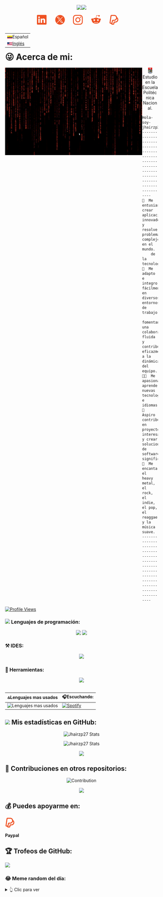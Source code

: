 <!-----  SALUDO ---->
<p align="center">
  <a href="https://github.com/DenverCoder1/readme-typing-svg"><img src="https://readme-typing-svg.herokuapp.com?font=Times+New+Roman&color=EF5122&size=25&center=true&vCenter=true&width=777&height=100&lines=Gregory+Jhair+Zambrano...;+Estudiante+de+Ingeniería+en+Software;Me+encanta+la+música;Enfocado+en+aprender+nuevas+habilidades.."></a><img src="https://github.com/TheDudeThatCode/TheDudeThatCode/blob/master/Assets/headbang.gif" width="37px">
</p>
<!--- My Social Networks:-->
<p align="center">
  <a href="https://www.linkedin.com/in/gregoy-jhair-zambrano-6a6a13273?lipi=urn%3Ali%3Apage%3Ad_flagship3_profile_view_base_contact_details%3BRd%2BEmYf6Q1%2BYn%2FMGcRjF%2Fw%3D%3D"><img width="32px" alt="LinkedIn" title="LinkedIn Jhair" src="https://github.com/Jhairzp27/Jhairzp27/blob/main/images/LinkedIn.png"/></a>
  &#8287;&#8287;&#8287;&#8287;&#8287;
  <a href="https://twitter.com/jhairzp27"><img width="32px" alt="Twitter" title="X (Twitter)Jhair" src="https://github.com/Jhairzp27/Jhairzp27/blob/main/images/x_twitter.png"/></a>
  &#8287;&#8287;&#8287;&#8287;&#8287;
  <a href="https://www.instagram.com/jhair_zambrano" alt="Instagram" title="Instagram"><img width="32px" src="https://github.com/Jhairzp27/Jhairzp27/blob/main/images/Instagram.png"/></a>
  &#8287;&#8287;&#8287;&#8287;&#8287;
  <a href="https://www.reddit.com/user/Jhairzp27/"><img width="32px" alt="Reddit" title="Reddit Logo Jhair" src="https://github.com/Jhairzp27/Jhairzp27/blob/main/images/Reddit.png"></a>
  &#8287;&#8287;&#8287;&#8287;&#8287;
  <a href="https://paypal.me/jhairzp27"><img width="32px" alt="LinkedIn" title="LinkedIn" src="https://github.com/Jhairzp27/Jhairzp27/blob/main/images/Paypal-1.png"/></a>
  &#8287;&#8287;&#8287;&#8287;&#8287;
</p>

<table align="right" style = "margin-top: 11px">
 <tr><td><a><img src = "https://github.com/Jhairzp27/Jhairzp27/blob/main/images/Ec_bandera.png" alt = "Bandera de Ec" width= "17px">Español</a></td></tr>
 <tr><td><a href="https://github.com/Jhairzp27/Jhairzp27/blob/main/README.md"><img src="https://github.com/Jhairzp27/Jhairzp27/blob/main/images/EU_bandera.png" alt ="Bandera de EU" width = "17px">Inglés</a></td></tr>
</table>

# 😜 Acerca de mi:

<p>
<a href = "https://github.com/Jhairzp27/Jhairzp27/blob/main/gifs/MatrixOrange.gif" alt = "MatrixOrgange" title = "MatrixOrange">
<img align="left" src ="https://github.com/Jhairzp27/Jhairzp27/blob/main/gifs/MatrixOrange.gif" width="452px" height="287px"/></a>

<p align = "center">
<a href="https://www.epn.edu.ec/welcome-to-ecuador-the-middle-of-the-world-and-to-its-top-university/"><img width="19px" alt="EPN" title="Escuela Politecnica Nacional"     
src="https://github.com/Jhairzp27/Jhairzp27/blob/main/images/EPN.png"/></a> Estudio en la Escuela Politécnica Nacional.
</p>

```
Hola-soy-jhairzp27@github
-----------------------------------------------------------------------------------------------
🙋  Me entusiasma crear aplicaciones innovadoras y resolver problemas complejos en el mundo.
    de la tecnología.
🤝  Me adapto e integro fácilmente en diversos entornos de trabajo,
    fomentando una colaboración fluida y contribuyendo eficazmente a la dinámica del equipo.
🧑‍💻  Me apasiona aprender nuevas tecnologías e idiomas.
🚩  Aspiro contribuir en proyectos interesantes y crear soluciones de software significativas.
🎵  Me encanta el heavy metal, el rock, el indie, el pop, el reaggae y la música suave.
-----------------------------------------------------------------------------------------------
```
[![Profile Views](https://komarev.com/ghpvc/?username=Jhairzp27&color=orange&base=100&style=flat-square&label=Número+De+Visitantes&abbreviated=true)](https://github.com/Jhairzp27)
</p>

### <img src = "https://github.com/7oSkaaa/7oSkaaa/blob/main/Images/Programming_Languages.gif?raw=true" width = 20px> Lenguajes de programación:

<p align="center">
  <a href="https://github.com/tandpfun/skill-icons#icons-list"><img src="https://skillicons.dev/icons?i=java,md,html,css"/></a>
  <a href="https://github.com/tandpfun/skill-icons#icons-list"><img src="https://skillicons.dev/icons?i=matlab,cpp,py,sqlite"/></a>
</p>

### ⚒️ IDES:

<p align="center">
  <a href="https://skillicons.dev">
    <img src="https://skillicons.dev/icons?i=vscode,eclipse" />
  </a>
</p>

### 🔎 Herramientas:

<p align="center">
  <a href="https://skillicons.dev">
    <img src="https://skillicons.dev/icons?i=firebase,vercel,powershell,git,bash" />
  </a>
</p>

##

|🔝Lenguajes mas usados   |   🎧Escuchando:|
|-------------------|-----------------|
|![Lenguajes mas usados](https://github-readme-stats.vercel.app/api/top-langs/?username=Jhairzp27&theme=codeSTACKr&hide_border=true&include_all_commits=true&layout=compact&count_private=true&cache_seconds=14400&disable_animations=true)|[![Spotify](https://spotify-now-playing-jhairzp27s-projects.vercel.app/api/spotify)](https://open.spotify.com/user/9weo8xzgmjckskm60cl62w34g?si=15a31546f79a485c)|

## <img src = "https://github.com/7oSkaaa/7oSkaaa/blob/main/Images/Statistics.gif?raw=true" width = 30px> Mis estadísticas en GitHub:

<div align = "center">
  
  ![Jhairzp27 Stats](https://github-readme-stats.vercel.app/api?username=Jhairzp27&theme=codeSTACKr&bg_color&hide_border=true&show_icons=true&include_all_commits=true&count_private=true&hide_rank=false&disable_animations=true)

  ![Jhairzp27 Stats](https://github-readme-streak-stats.herokuapp.com/?user=Jhairzp27&theme=codeSTACKr&hide_border=true&disable_animations=true)

  <img align="center" src="http://github-profile-summary-cards.vercel.app/api/cards/productive-time?username=Jhairzp27&theme=codeSTACKr" height="180em" />

</div>

## 🤝 Contribuciones en otros repositorios:

<div align ="center">
  
  ![Contribution](https://github-contributor-stats.vercel.app/api?username=Jhairzp27&limit=5&theme=codeSTACKr&combine_all_yearly_contributions=true&show_owner=true&disable_animations=true)

  <img align="center" src="http://github-profile-summary-cards.vercel.app/api/cards/profile-details?username=Jhairzp27&theme=codeSTACKr" height="180em" />

  <!--<img align="center" src="https://github-readme-activity-graph.vercel.app/graph?username=Jhairzp27&theme=elegant&animation=true"/> -->
  
</div>

## 💰 Puedes apoyarme en:

<a href="https://paypal.me/jhairzp27"><img width="32px" alt="Paypal" title="Paypal" src="https://github.com/Jhairzp27/Jhairzp27/blob/main/images/Paypal.png"/></a>
  &#8287;&#8287;&#8287;&#8287;&#8287;

**Paypal**

## 🏆 Trofeos de GitHub:

![](https://github-profile-trophy.vercel.app/?username=Jhairzp27&theme=gruvbox&no-frame=true&no-bg=true&margin-w=4)

### 😂 Meme random del día:

<details>
<summary>👆 Clic para ver</summary>
<p align = "center">
<img src='https://randommeme-five.vercel.app/' style="height: 367px;"/></p>
</details>

<!--[![PayPal](https://img.shields.io/badge/PayPal-00457C?style=for-the-badge&logo=paypal&logoColor=white)](https://paypal.me/jhairzp27)-->
